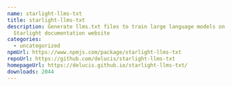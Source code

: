 ```yaml
---
name: starlight-llms-txt
title: starlight-llms-txt
description: Generate llms.txt files to train large language models on your
  Starlight documentation website
categories:
  - uncategorized
npmUrl: https://www.npmjs.com/package/starlight-llms-txt
repoUrl: https://github.com/delucis/starlight-llms-txt
homepageUrl: https://delucis.github.io/starlight-llms-txt/
downloads: 2044
---
```

